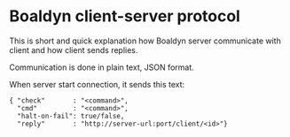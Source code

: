 # Boaldyn client-server protocol

This is short and quick explanation how Boaldyn server communicate
with client and how client sends replies.

Communication is done in plain text, JSON format. 

When server start connection, it sends this text:

```
{ "check"       : "<command>",
  "cmd"         : "<command>",
  "halt-on-fail": true/false,
  "reply"       : "http://server-url:port/client/<id>"}
```
